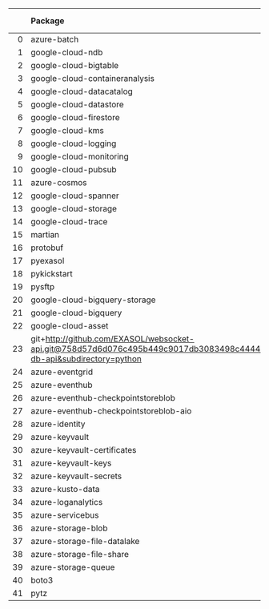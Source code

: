 <!-- markdown-link-check-disable -->

|    | Package                                                                                                                       | Version in 2.4.0     | Version in 2.5.0     | Status   |
|---:|:------------------------------------------------------------------------------------------------------------------------------|:---------------------|:---------------------|:---------|
|  0 | azure-batch                                                                                                                   | 10.0.0               | 10.0.0               |          |
|  1 | google-cloud-ndb                                                                                                              | 1.9.0                | 1.9.0                |          |
|  2 | google-cloud-bigtable                                                                                                         | 2.2.0                | 2.2.0                |          |
|  3 | google-cloud-containeranalysis                                                                                                | 2.3.0                | 2.3.0                |          |
|  4 | google-cloud-datacatalog                                                                                                      | 3.2.1                | 3.2.1                |          |
|  5 | google-cloud-datastore                                                                                                        | 2.1.3                | 2.1.3                |          |
|  6 | google-cloud-firestore                                                                                                        | 2.1.3                | 2.1.3                |          |
|  7 | google-cloud-kms                                                                                                              | 2.3.0                | 2.3.0                |          |
|  8 | google-cloud-logging                                                                                                          | 2.5.0                | 2.5.0                |          |
|  9 | google-cloud-monitoring                                                                                                       | 2.2.1                | 2.2.1                |          |
| 10 | google-cloud-pubsub                                                                                                           | 2.5.0                | 2.5.0                |          |
| 11 | azure-cosmos                                                                                                                  | 4.2.0                | 4.2.0                |          |
| 12 | google-cloud-spanner                                                                                                          | 3.5.0                | 3.5.0                |          |
| 13 | google-cloud-storage                                                                                                          | 1.38.0               | 1.38.0               |          |
| 14 | google-cloud-trace                                                                                                            | 1.2.0                | 1.2.0                |          |
| 15 | martian                                                                                                                       | 1.4                  | 1.4                  |          |
| 16 | protobuf                                                                                                                      | 3.17.3               | 3.17.3               |          |
| 17 | pyexasol                                                                                                                      | 0.20.0               | 0.20.0               |          |
| 18 | pykickstart                                                                                                                   | 3.33                 | 3.33                 |          |
| 19 | pysftp                                                                                                                        | 0.2.9                | 0.2.9                |          |
| 20 | google-cloud-bigquery-storage                                                                                                 | 2.4.0                | 2.4.0                |          |
| 21 | google-cloud-bigquery                                                                                                         | 2.20.0               | 2.20.0               |          |
| 22 | google-cloud-asset                                                                                                            | 3.1.0                | 3.1.0                |          |
| 23 | git+http://github.com/EXASOL/websocket-api.git@758d57d6d076c495b449c9017db3083498c44445#egg=exasol-db-api&subdirectory=python | No version specified | No version specified |          |
| 24 | azure-eventgrid                                                                                                               | 4.3.0                | 4.3.0                |          |
| 25 | azure-eventhub                                                                                                                | 5.5.0                | 5.5.0                |          |
| 26 | azure-eventhub-checkpointstoreblob                                                                                            | 1.1.4                | 1.1.4                |          |
| 27 | azure-eventhub-checkpointstoreblob-aio                                                                                        | 1.1.4                | 1.1.4                |          |
| 28 | azure-identity                                                                                                                | 1.6.0                | 1.6.0                |          |
| 29 | azure-keyvault                                                                                                                | 4.1.0                | 4.1.0                |          |
| 30 | azure-keyvault-certificates                                                                                                   | 4.2.1                | 4.2.1                |          |
| 31 | azure-keyvault-keys                                                                                                           | 4.3.1                | 4.3.1                |          |
| 32 | azure-keyvault-secrets                                                                                                        | 4.2.0                | 4.2.0                |          |
| 33 | azure-kusto-data                                                                                                              | 2.1.3                | 2.1.3                |          |
| 34 | azure-loganalytics                                                                                                            | 0.1.0                | 0.1.0                |          |
| 35 | azure-servicebus                                                                                                              | 7.3.0                | 7.3.0                |          |
| 36 | azure-storage-blob                                                                                                            | 12.8.1               | 12.8.1               |          |
| 37 | azure-storage-file-datalake                                                                                                   | 12.4.0               | 12.4.0               |          |
| 38 | azure-storage-file-share                                                                                                      | 12.5.0               | 12.5.0               |          |
| 39 | azure-storage-queue                                                                                                           | 12.1.6               | 12.1.6               |          |
| 40 | boto3                                                                                                                         | 1.17.96              | 1.17.96              |          |
| 41 | pytz                                                                                                                          | 2021.1               | 2021.1               |          |